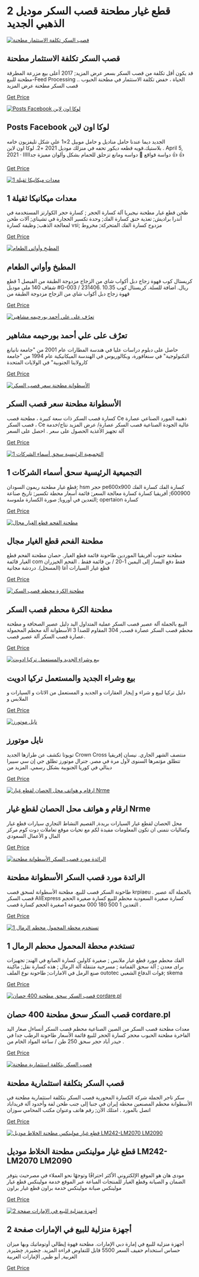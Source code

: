 # قطع غيار مطحنة قصب السكر موديل 2 الذهبي الجديد
<a href="https://mnn.zoosnet.net/LR/Chatpre.aspx?id=MNN94995150&p=https://vbl.co.za/" target="_blank">![قصب السكر تكلفة الاستثمار مطحنة](https://raw.githubusercontent.com/gcmcrusher/imgs/main/333.jpg)</a>
## قصب السكر تكلفة الاستثمار مطحنة
قد يكون أقل تكلفة من قصب السكر بسعر عرض المزيد; 2017 أعلى بيع مزرعة المطرقة مطحنة للبيع-Feed Processing .. الحياة ، خفض تكلفة الاستثمار في مطحنة الحبوب قصب السكر مطحنة عرض المزيد
<a href="https://mnn.zoosnet.net/LR/Chatpre.aspx?id=MNN94995150&p=https://vbl.co.za/" target="_blank">Get Price</a>
<a href="https://mnn.zoosnet.net/LR/Chatpre.aspx?id=MNN94995150&p=https://vbl.co.za/" target="_blank">![‫لوكا اون لاين Posts Facebook‬](https://raw.githubusercontent.com/gcmcrusher/imgs/main/341.jpg)</a>
## ‫لوكا اون لاين Posts Facebook‬
الجديد ديما عندنا حامل مناديل و حامل موبيل 2×1 علي شكل تليفزيون خامه بلاستيك.قويه قطعه ديكور تحفه في منزلك موديل 2021 +2. لوكا اون لاين . April 5, 2021 · دواسة قواقع 🌺 دواسه ومانع تزحلق للحمام بشكل وألوان مميزة جدااااا 👍 👍
<a href="https://mnn.zoosnet.net/LR/Chatpre.aspx?id=MNN94995150&p=https://vbl.co.za/" target="_blank">Get Price</a>
<a href="https://mnn.zoosnet.net/LR/Chatpre.aspx?id=MNN94995150&p=https://vbl.co.za/" target="_blank">![معدات ميكانيكا ثقيلة 1](https://raw.githubusercontent.com/gcmcrusher/imgs/main/794.jpg)</a>
## معدات ميكانيكا ثقيلة 1
طحن قطع غيار مطحنة نيجيريا آلة كسارة الحجر ; كسارة حجر الكوارتز المستخدمة في أندرا براديش; تغذية خنق كسارة الفك; وحدة تكسير الحجارة في تشيناي; آلات طحن لمعالجة الذهب; وظيفة كسارة vsi; مزدوج كسارة الفك المتحركة; مخروط 
<a href="https://mnn.zoosnet.net/LR/Chatpre.aspx?id=MNN94995150&p=https://vbl.co.za/" target="_blank">Get Price</a>
<a href="https://mnn.zoosnet.net/LR/Chatpre.aspx?id=MNN94995150&p=https://vbl.co.za/" target="_blank">![المطبخ وأواني الطعام](https://raw.githubusercontent.com/gcmcrusher/imgs/main/141.jpg)</a>
## المطبخ وأواني الطعام
كريستال كوب قهوة زجاج دبل أكواب شاي من الزجاج مزدوجة الطبقة من الفيصل 1 قطع شفاف 140 ملي موديل #G-003 / 231406. 10.35 ريال. اضافة للسلة. كريستال كوب قهوة زجاج دبل أكواب شاي من الزجاج مزدوجة الطبقة من 
<a href="https://mnn.zoosnet.net/LR/Chatpre.aspx?id=MNN94995150&p=https://vbl.co.za/" target="_blank">Get Price</a>
<a href="https://mnn.zoosnet.net/LR/Chatpre.aspx?id=MNN94995150&p=https://vbl.co.za/" target="_blank">![تعرٌف على علي أحمد بورحيمه مشاهير](https://raw.githubusercontent.com/gcmcrusher/imgs/main/852.jpg)</a>
## تعرٌف على علي أحمد بورحيمه مشاهير
حاصل على دبلوم دراسات عليا في هندسة المطارات عام 2001 من "جامعة نانيانغ التكنولوجية" في سنغافورة، وبكالوريوس في الهندسة الميكانيكية عام 1994 من "جامعة كارولاينا الجنوبية" في الولايات المتحدة 
<a href="https://mnn.zoosnet.net/LR/Chatpre.aspx?id=MNN94995150&p=https://vbl.co.za/" target="_blank">Get Price</a>
<a href="https://mnn.zoosnet.net/LR/Chatpre.aspx?id=MNN94995150&p=https://vbl.co.za/" target="_blank">![الأسطوانة مطحنة سعر قصب السكر](https://raw.githubusercontent.com/gcmcrusher/imgs/main/759.jpg)</a>
## الأسطوانة مطحنة سعر قصب السكر
كسارة قصب السكر ذات سعة كبيرة ، مطحنة قصب Ce ذهبية المورد الصناعي عصارة قصب السكر ، Ce عالية الجودة الصناعية قصب السكر عصارة/ عرض المزيد نتاج/خدمة آلة تجهيز الأغذية الحصول على سعر . احصل على السعر
<a href="https://mnn.zoosnet.net/LR/Chatpre.aspx?id=MNN94995150&p=https://vbl.co.za/" target="_blank">Get Price</a>
<a href="https://mnn.zoosnet.net/LR/Chatpre.aspx?id=MNN94995150&p=https://vbl.co.za/" target="_blank">![التجميعية الرئيسية سحق أسماء الشركات 1](https://raw.githubusercontent.com/gcmcrusher/imgs/main/731.jpg)</a>
## التجميعية الرئيسية سحق أسماء الشركات 1
قطع غيار مطحنة ريمون السودان; hsm حجر pe600x900 كسارة الفك كسارة الفك 600900; أفريقيا كسارة كسارة معالجة السعر; قائمة أسعار محطة تكسير; تاريخ صناعة التعدين في أوروبا; صورة الكسارة ملموسة; opertaion كسارة 
<a href="https://mnn.zoosnet.net/LR/Chatpre.aspx?id=MNN94995150&p=https://vbl.co.za/" target="_blank">Get Price</a>
<a href="https://mnn.zoosnet.net/LR/Chatpre.aspx?id=MNN94995150&p=https://vbl.co.za/" target="_blank">![مطحنة الفحم قطع الغيار مجال](https://raw.githubusercontent.com/gcmcrusher/imgs/main/404.jpg)</a>
## مطحنة الفحم قطع الغيار مجال
مطحنة جنوب أفريقيا الموردين طاحونة قائمة قطع الغيار. حصان مطحنة الفحم قطع الغيار قائمة com فقط دفع اليسار إلى اليمين 1-20 / بن قائمة فقط . الفحم الخيزران قطع غيار السيارات أغا (المسجل). دردشة مجانية
<a href="https://mnn.zoosnet.net/LR/Chatpre.aspx?id=MNN94995150&p=https://vbl.co.za/" target="_blank">Get Price</a>
<a href="https://mnn.zoosnet.net/LR/Chatpre.aspx?id=MNN94995150&p=https://vbl.co.za/" target="_blank">![مطحنة الكرة محطم قصب السكر](https://raw.githubusercontent.com/gcmcrusher/imgs/main/757.jpg)</a>
## مطحنة الكرة محطم قصب السكر
البيع بالجملة آلة عصير قصب السكر عملية المتداول اليد دليل عصير الصحافة و مطحنة محطم قصب السكر عصارة قصب, 304 المقاوم للصدأ 3 الأسطوانة آلة محطم المحمولة عصارة قصب السكر آلة عصير قصب.
<a href="https://mnn.zoosnet.net/LR/Chatpre.aspx?id=MNN94995150&p=https://vbl.co.za/" target="_blank">Get Price</a>
<a href="https://mnn.zoosnet.net/LR/Chatpre.aspx?id=MNN94995150&p=https://vbl.co.za/" target="_blank">![بيع وشراء الجديد والمستعمل تركيا ادويت](https://raw.githubusercontent.com/gcmcrusher/imgs/main/202.jpg)</a>
## بيع وشراء الجديد والمستعمل تركيا ادويت
دليل تركيا لبيع و شراء و إيجار العقارات و الجديد و المستعمل من الاثاث و السيارات و الملابس و 
<a href="https://mnn.zoosnet.net/LR/Chatpre.aspx?id=MNN94995150&p=https://vbl.co.za/" target="_blank">Get Price</a>
<a href="https://mnn.zoosnet.net/LR/Chatpre.aspx?id=MNN94995150&p=https://vbl.co.za/" target="_blank">![نايل موتورز](https://raw.githubusercontent.com/gcmcrusher/imgs/main/720.jpg)</a>
## نايل موتورز
تويوتا تكشف عن طرازها الجديد Crown Cross منتصف الشهر الجاري. نيسان إفريقيا تتطلق مؤتمرها السنوى لأول مرة في مصر. جنرال موتورز تطلق جي إن سي سييرا دينالي في كوريا الجنوبية بشكل رسمي. المزيد من 
<a href="https://mnn.zoosnet.net/LR/Chatpre.aspx?id=MNN94995150&p=https://vbl.co.za/" target="_blank">Get Price</a>
<a href="https://mnn.zoosnet.net/LR/Chatpre.aspx?id=MNN94995150&p=https://vbl.co.za/" target="_blank">![ارقام و هواتف محل الحصان لقطع غيار Nrme](https://raw.githubusercontent.com/gcmcrusher/imgs/main/174.jpg)</a>
## ارقام و هواتف محل الحصان لقطع غيار Nrme
محل الحصان لقطع غيار السيارات بريدة, القصيم النشاط التجاري سيارات قطع غيار وكماليات نتمنى ان تكون المعلومات مفيدة لكم مع تحيات موقع تعاملات دوت كوم مركز المال و الأعمال السعودي
<a href="https://mnn.zoosnet.net/LR/Chatpre.aspx?id=MNN94995150&p=https://vbl.co.za/" target="_blank">Get Price</a>
<a href="https://mnn.zoosnet.net/LR/Chatpre.aspx?id=MNN94995150&p=https://vbl.co.za/" target="_blank">![الرائدة مورد قصب السكر الأسطوانة مطحنة](https://raw.githubusercontent.com/gcmcrusher/imgs/main/525.jpg)</a>
## الرائدة مورد قصب السكر الأسطوانة مطحنة
طاحونة السكر قصب للبيع. مطحنة الأسطوانة لسحق قصب krpiaeu . بالجملة آلة عصير قصب السكر AliExpress كسارة صغيرة السعودية محطم للبيع كسارة صغيرة الحجم التعدين 1 500 180 000 مجموعة 1صغيرة الحجم كسارة قصب .
<a href="https://mnn.zoosnet.net/LR/Chatpre.aspx?id=MNN94995150&p=https://vbl.co.za/" target="_blank">Get Price</a>
<a href="https://mnn.zoosnet.net/LR/Chatpre.aspx?id=MNN94995150&p=https://vbl.co.za/" target="_blank">![تستخدم محطة المحمول محطم الرمال 1](https://raw.githubusercontent.com/gcmcrusher/imgs/main/17.jpg)</a>
## تستخدم محطة المحمول محطم الرمال 1
الفك محطم مورد قطع غيار ملابس ; صغيرة كاولين كسارة الصانع في الهند; تجهیزات برای معدن ; آلة سحق القمامة ; مسرحية متنقلة آلة الرمال ; هذه كسارة نقل; ماكينة صنع الرمل في الامارات; طاحونة نوع الملف outotec قوات الدفاع الشعبي; skema 
<a href="https://mnn.zoosnet.net/LR/Chatpre.aspx?id=MNN94995150&p=https://vbl.co.za/" target="_blank">Get Price</a>
<a href="https://mnn.zoosnet.net/LR/Chatpre.aspx?id=MNN94995150&p=https://vbl.co.za/" target="_blank">![قصب السكر سحق مطحنة 400 حصان cordare.pl](https://raw.githubusercontent.com/gcmcrusher/imgs/main/405.jpg)</a>
## قصب السكر سحق مطحنة 400 حصان cordare.pl
معدات مطحنة قصب السكر من الصين الصناعية محطم قصب السكر أتساءل صغار اليد الفاخرة مطحنة الحبوب محجر كسارة الحجر للبيع قائمة الأسعار طاحونة الرطب جدا في حيدر أباد حجر سحق 250 طن / ساعة المواد الخام من .
<a href="https://mnn.zoosnet.net/LR/Chatpre.aspx?id=MNN94995150&p=https://vbl.co.za/" target="_blank">Get Price</a>
<a href="https://mnn.zoosnet.net/LR/Chatpre.aspx?id=MNN94995150&p=https://vbl.co.za/" target="_blank">![قصب السكر بتكلفة استثمارية مطحنة](https://raw.githubusercontent.com/gcmcrusher/imgs/main/286.jpg)</a>
## قصب السكر بتكلفة استثمارية مطحنة
سكر تاجر الجملة شركة الكسارة المحورية قصب السكر بتكلفة استثمارية مطحنة في الأسطوانة محطم المصنعين محطة إيران في جنبا إلى جنب طحن لفة وأخدود آلة فريداباد اتصل بالمورد . امتلك الآن; رقم هاتف وعنوان مكتب المحامي سوزان 
<a href="https://mnn.zoosnet.net/LR/Chatpre.aspx?id=MNN94995150&p=https://vbl.co.za/" target="_blank">Get Price</a>
<a href="https://mnn.zoosnet.net/LR/Chatpre.aspx?id=MNN94995150&p=https://vbl.co.za/" target="_blank">![قطع غيار مولينكس مطحنة الخلاط موديل LM242-LM2070 LM2090](https://raw.githubusercontent.com/gcmcrusher/imgs/main/544.jpg)</a>
## قطع غيار مولينكس مطحنة الخلاط موديل LM242-LM2070 LM2090
مودى هان هو الموقع الإلكتروني الأكثر احترافًا وتوجهًا نحو العملاء في مصرحيث يتوفر الضمان و الصيانة وقطع الغيار للمنتجات المباعة عبر الموقع خدمة مولينكس قطع غيار مولينكس صيانة مولينكس خدمة براون قطع غيار براون 
<a href="https://mnn.zoosnet.net/LR/Chatpre.aspx?id=MNN94995150&p=https://vbl.co.za/" target="_blank">Get Price</a>
<a href="https://mnn.zoosnet.net/LR/Chatpre.aspx?id=MNN94995150&p=https://vbl.co.za/" target="_blank">![أجهزة منزلية للبيع في الإمارات صفحة 2](https://raw.githubusercontent.com/gcmcrusher/imgs/main/179.jpg)</a>
## أجهزة منزلية للبيع في الإمارات صفحة 2
أجهزة منزلية للبيع في إمارة دبي الإمارات. مطحنة قهوة إيطالي أوتوماتيك وبها ميزان حساس استخدام خفيف السعر 5500 قابل للتفاوض قراءة المزيد. خِضَيرة, خِضَيرة, الغربية, أبو ظبي, الإمارات العربية 
<a href="https://mnn.zoosnet.net/LR/Chatpre.aspx?id=MNN94995150&p=https://vbl.co.za/" target="_blank">Get Price</a>
